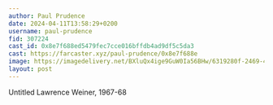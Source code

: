 ```yaml
---
author: Paul Prudence
date: 2024-04-11T13:58:29+0200
username: paul-prudence
fid: 307224
cast_id: 0x8e7f688ed5479fec7cce016bffdb4ad9df5c5da3
cast: https://farcaster.xyz/paul-prudence/0x8e7f688e
image: https://imagedelivery.net/BXluQx4ige9GuW0Ia56BHw/6319280f-2469-4ab2-f5da-c07d1c4e1200/original
layout: post
---
```


Untitled
Lawrence Weiner, 1967-68

<img src='https://imagedelivery.net/BXluQx4ige9GuW0Ia56BHw/6319280f-2469-4ab2-f5da-c07d1c4e1200/original' alt='' referrerpolicy='no-referrer'/>
